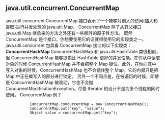 

## java.util.concurrent.ConcurrentMap
java.util.concurrent.ConcurrentMap 接口表示了一个能够对别人的访问(插入和提取)进行并发处理的 java.util.Map。 
ConcurrentMap 除了从其父接口 java.util.Map 继承来的方法之外还有一些额外的原子性方法。
既然 ConcurrentMap 是个接口，你想要使用它的话就得使用它的实现类之一。java.util.concurrent 包具备 ConcurrentMap 接口的以下实现类：
**ConcurrentHashMap**
ConcurrentHashMap 和 java.util.HashTable 类很相似，但 ConcurrentHashMap 能够提供比 HashTable 更好的并发性能。在你从中读取对象的时候 ConcurrentHashMap 并不会把整个 Map 锁住。此外，在你向其中写入对象的时候，ConcurrentHashMap 也不会锁住整个 Map。它的内部只是把 Map 中正在被写入的部分进行锁定。
另外一个不同点是，在被遍历的时候，即使是 ConcurrentHashMap 被改动，它也不会抛 ConcurrentModificationException。尽管 Iterator 的设计不是为多个线程的同时使用。
ConcurrentMap 例子
```
           ConcurrentMap concurrentMap = new ConcurrentHashMap();
           concurrentMap.put("key", "value");  
           Object value = concurrentMap.get("key");  
```
